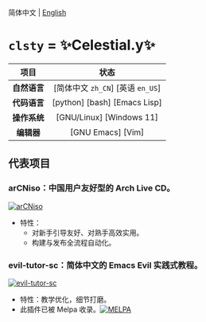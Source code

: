 简体中文 | [English](https://github.com/clsty/clsty/blob/main/README-en_US.md)
# `clsty` = ✨Celestial.y✨
| 项目 | 状态 |
| :---: | :---: |
| **自然语言** | [简体中文 `zh_CN`] [英语 `en_US`] |
| **代码语言** | [python] [bash] [Emacs Lisp] |
| **操作系统** | [GNU/Linux] [Windows 11] |
| **编辑器** | [GNU Emacs] [Vim] |

## 代表项目
### arCNiso：中国用户友好型的 Arch Live CD。
[![arCNiso](https://github-readme-stats.vercel.app/api/pin?username=clsty&repo=arCNiso&title=arCN&locale=cn&title_color=fff&icon_color=fff&text_color=fff&bg_color=30,e96443,904e95)](https://github.com/clsty/arCNiso)
- 特性：
  - 对新手引导友好、对熟手高效实用。
  - 构建与发布全流程自动化。
### evil-tutor-sc：简体中文的 Emacs Evil 实践式教程。
[![evil-tutor-sc](https://github-readme-stats.vercel.app/api/pin?username=clsty&repo=evil-tutor-sc&locale=cn&theme=one_dark_pro)](https://github.com/clsty/evil-tutor-sc)
- 特性：教学优化，细节打磨。
- 此插件已被 Melpa 收录。[![MELPA](https://melpa.org/packages/evil-tutor-sc-badge.svg)](https://melpa.org/#/evil-tutor-sc)